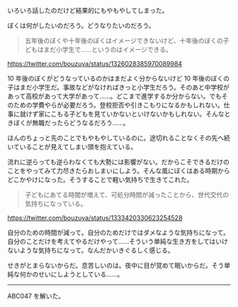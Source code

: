 いろいろ話したのだけど結果的にもやもやしてしまった。

ぼくは何がしたいのだろう。どうなりたいのだろう。

> 五年後のぼくや十年後のぼくはイメージできないけど、十年後のぼくの子どもはまだ小学生で……というのはイメージできる。

<https://twitter.com/bouzuya/status/1326028385970089984>

10 年後のぼくがどうなっているのかはまだよく分からないけど 10 年後のぼくの子はまだ小学生だ。事故などがなければきっと小学生だろう。そのあと中学校があって高校があって大学があって……。どこまで進学するか分からない。でもそのための学費やらが必要だろう。登校拒否や引きこもりになるかもしれない。仕事に就けず家にこもる子どもを見ていかないといけないかもしれない。そんなときぼくが無職だったらどうなるだろう……。

ほんのちょっと先のことでもやもやしているのに。途切れることなくその先へ続いていることが見えてしまい頭を抱えている。

流れに逆らっても逆らわなくても大勢には影響がない。だからこそできるだけのことをやってみて力尽きたらおしまいにしよう。そんな風にぼくはある時期からどこかやけになった。そうすることで軽い気持ちで生きてこれた。

> 子どもにあてる時間が増えて、可処分時間が減ったことから、世代交代の気持ちになっている。

<https://twitter.com/bouzuya/status/1333420330623254528>

自分のための時間が減って。自分のためだけではダメなような気持ちになって。自分のことだけを考えてやるだけやって……そういう単純な生き方をしてはいけないような気持ちになって。なんだかいきぐるしく感じる。

せきがとまらないからだ。息苦しいのは。夜中に目が覚めて眠いからだ。そう単純な何かのせいにしようとしている……。

---

ABC047 を解いた。
